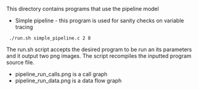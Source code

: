This directory contains programs that use the pipeline model
* Simple pipeline - this program is used for sanity checks on variable tracing

``` ./run.sh simple_pipeline.c 2 8```

The run.sh script accepts the desired program to be run an its parameters and it output two png images.
The script recompiles the inputted program source file.
* pipeline_run_calls.png is a call graph
* pipeline_run_data.png is a data flow graph

